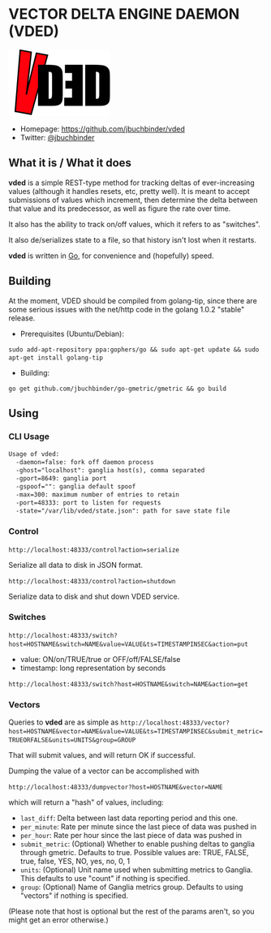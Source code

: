 # VECTOR DELTA ENGINE DAEMON (VDED)

![VDED](https://github.com/jbuchbinder/vded/raw/master/vded_logo.png)

* Homepage: https://github.com/jbuchbinder/vded
* Twitter: [@jbuchbinder](https://twitter.com/jbuchbinder)

## What it is / What it does

**vded** is a simple REST-type method for tracking deltas of
ever-increasing values (although it handles resets, etc, pretty well).
It is meant to accept submissions of values which increment, then
determine the delta between that value and its predecessor, as well as
figure the rate over time.

It also has the ability to track on/off values, which it refers to as
"switches".

It also de/serializes state to a file, so that history isn't lost when
it restarts.

**vded** is written in [Go](http://golang.org/), for
convenience and (hopefully) speed.

## Building

At the moment, VDED should be compiled from golang-tip, since there are
some serious issues with the net/http code in the golang 1.0.2 "stable"
release.

* Prerequisites (Ubuntu/Debian):
```
sudo add-apt-repository ppa:gophers/go && sudo apt-get update && sudo apt-get install golang-tip
```
* Building:
```
go get github.com/jbuchbinder/go-gmetric/gmetric && go build
```

## Using

### CLI Usage

```
Usage of vded:
  -daemon=false: fork off daemon process
  -ghost="localhost": ganglia host(s), comma separated
  -gport=8649: ganglia port
  -gspoof="": ganglia default spoof
  -max=300: maximum number of entries to retain
  -port=48333: port to listen for requests
  -state="/var/lib/vded/state.json": path for save state file
```

### Control

`http://localhost:48333/control?action=serialize`

Serialize all data to disk in JSON format.

`http://localhost:48333/control?action=shutdown`

Serialize data to disk and shut down VDED service.

### Switches

`http://localhost:48333/switch?host=HOSTNAME&switch=NAME&value=VALUE&ts=TIMESTAMPINSEC&action=put`

* value: ON/on/TRUE/true or OFF/off/FALSE/false
* timestamp: long representation by seconds

`http://localhost:48333/switch?host=HOSTNAME&switch=NAME&action=get`

### Vectors

Queries to **vded** are as simple as
`http://localhost:48333/vector?host=HOSTNAME&vector=NAME&value=VALUE&ts=TIMESTAMPINSEC&submit_metric=TRUEORFALSE&units=UNITS&group=GROUP`

That will submit values, and will return OK if successful.

Dumping the value of a vector can be accomplished with

`http://localhost:48333/dumpvector?host=HOSTNAME&vector=NAME`

which will return a "hash" of values, including:

* `last_diff`: Delta between last data reporting period and this one.
* `per_minute`: Rate per minute since the last piece of data was pushed
   in
* `per_hour`: Rate per hour since the last piece of data was pushed in
* `submit_metric`: (Optional) Whether to enable pushing deltas to
   ganglia through gmetric. Defaults to true. Possible values are:
   TRUE, FALSE, true, false, YES, NO, yes, no, 0, 1
* `units`: (Optional) Unit name used when submitting metrics to Ganglia.
   This defaults to use "count" if nothing is specified.
* `group`: (Optional) Name of Ganglia metrics group. Defaults to using
   "vectors" if nothing is specified.

(Please note that host is optional but the rest of the params aren't, so
you might get an error otherwise.)


